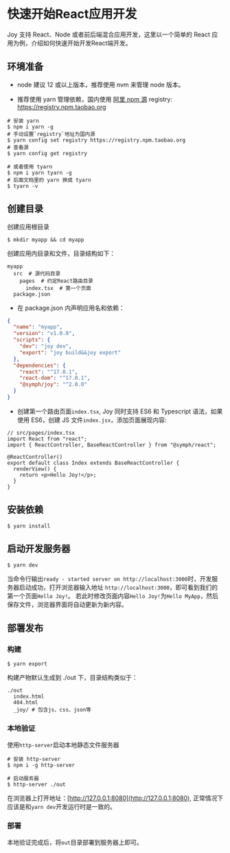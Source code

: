 # 快速开始React应用开发

Joy 支持 React、Node 或者前后端混合应用开发，这里以一个简单的 React 应用为例，介绍如何快速开始开发React端开发。

## 环境准备

- node 建议 12 或以上版本，推荐使用 nvm 来管理 node 版本。

- 推荐使用 yarn 管理依赖，国内使用 [阿里 npm 源](https://npmmirror.com/) registry: https://registry.npm.taobao.org

```shell
# 安装 yarn
$ npm i yarn -g
# 手动设置`registry`地址为国内源
$ yarn config set registry https://registry.npm.taobao.org
# 查看源
$ yarn config get registry

# 或者使用 tyarn
$ npm i yarn tyarn -g
# 后面文档里的 yarn 换成 tyarn
$ tyarn -v
```

## 创建目录

创建应用根目录

```shell
$ mkdir myapp && cd myapp
```

创建应用内目录和文件，目录结构如下：

```shell
myapp
  src  # 源代码目录
    pages  # 约定React路由目录
      index.tsx  # 第一个页面
  package.json
```

- 在 package.json 内声明应用名和依赖：

```json
{
  "name": "myapp",
  "version": "v1.0.0",
  "scripts": {
    "dev": "joy dev",
    "export": "joy build&&joy export"
  },
  "dependencies": {
    "react": "^17.0.1",
    "react-dom": "^17.0.1",
    "@symph/joy": "^2.0.0"
  }
}
```

- 创建第一个路由页面`index.tsx`, Joy 同时支持 ES6 和 Typescript 语法，如果使用 ES6，创建 JS 文件`index.jsx`，添加页面展现内容:

```tsx
// src/pages/index.tsx
import React from "react";
import { ReactController, BaseReactController } from "@symph/react";

@ReactController()
export default class Index extends BaseReactController {
  renderView() {
    return <p>Hello Joy!</p>;
  }
}
```

## 安装依赖

```shell
$ yarn install
```

## 启动开发服务器

```shell
$ yarn dev
```

当命令行输出`ready - started server on http://localhost:3000`时，开发服务器启动成功，打开浏览器输入地址 `http://localhost:3000`，即可看到我们的第一个页面`Hello Joy!`。
若此时修改页面内容`Hello Joy!`为`Hello MyApp`，然后保存文件，浏览器界面将自动更新为新内容。

## 部署发布

### 构建

```shell
$ yarn export
```

构建产物默认生成到 ./out 下，目录结构类似于：

```shell
./out
  index.html
  404.html
  _joy/ # 包含js、css、json等
```

### 本地验证

使用`http-server`启动本地静态文件服务器

```shell
# 安装 http-server
$ npm i -g http-server

# 启动服务器
$ http-server ./out
```

在浏览器上打开地址：[http://127.0.0.1:8080](http://127.0.0.1:8080), 正常情况下应该是和`yarn dev`开发运行时是一致的。

### 部署

本地验证完成后，将`out`目录部署到服务器上即可。

